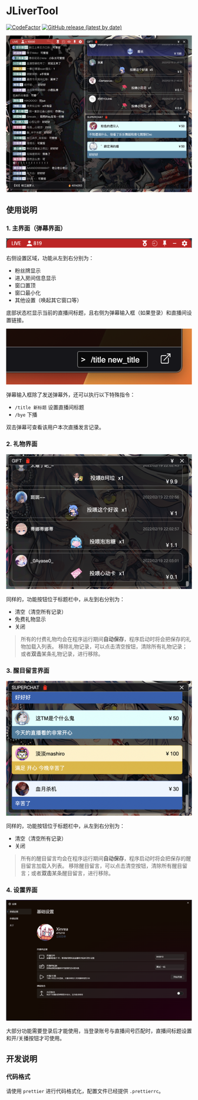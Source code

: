 # JLiverTool

[![CodeFactor](https://www.codefactor.io/repository/github/xinrea/jlivertool/badge)](https://www.codefactor.io/repository/github/xinrea/jlivertool)
[![GitHub release (latest by date)](https://img.shields.io/github/downloads/xinrea/jlivertool/total.svg)](https://github.com/Xinrea/JLiverTool/releases)

![screenshot](imgs/screenshot.png)

## 使用说明

### 1. 主界面（弹幕界面）

![mainwindow-titlebar](imgs/mainwindow.png)

右侧设置区域，功能从左到右分别为：

- 粉丝牌显示
- 进入房间信息显示
- 窗口置顶
- 窗口最小化
- 其他设置（唤起其它窗口等）

底部状态栏显示当前的直播间标题，且右侧为弹幕输入框（如果登录）和直播间设置链接。

![command-input](imgs/command.png)

弹幕输入框除了发送弹幕外，还可以执行以下特殊指令：

- `/title 新标题` 设置直播间标题
- `/bye` 下播

双击弹幕可查看该用户本次直播发言记录。

### 2. 礼物界面

![giftwindow](imgs/giftwindow.png)

同样的，功能按钮位于标题栏中，从左到右分别为：

- 清空（清空所有记录）
- 免费礼物显示
- 关闭

> 所有的付费礼物均会在程序运行期间**自动保存**，程序启动时将会把保存的礼物加载入列表。
> 移除礼物记录，可以点击清空按钮，清除所有礼物记录；或者**双击**某条礼物记录，进行移除。

### 3. 醒目留言界面

![superchatwindow](imgs/superchatwindow.png)

同样的，功能按钮位于标题栏中，从左到右分别为：

- 清空（清空所有记录）
- 关闭

> 所有的醒目留言均会在程序运行期间**自动保存**，程序启动时将会把保存的醒目留言加载入列表。
> 移除醒目留言，可以点击清空按钮，清除所有醒目留言；或者**双击**某条醒目留言，进行移除。

### 4. 设置界面

![设置窗口](imgs/settingwindow.png)

大部分功能需要登录后才能使用，当登录账号与直播间号匹配时，直播间标题设置和开/关播按钮才可使用。

## 开发说明

### 代码格式

请使用 `prettier` 进行代码格式化，配置文件已经提供 `.prettierrc`。
